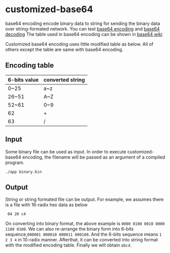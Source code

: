 # customized-base64
base64 encoding encode binary data to string for sending the binary data over string-formated network.
You can test [base64 encoding](https://www.base64decode.org/) and [base64 decoding](https://www.base64encode.org/)
The table used in base64 encoding can be shown in [base64 wiki](https://en.wikipedia.org/wiki/Base64)

Customized base64 encoding uses little modified table as below.
All of others except the table are same with base64 encoding.

## Encoding table

| 6-bits value | converted string |
|---|---|
| 0~25 | a~z |
| 26~51 | A~Z |
| 52~61 | 0~9 |
| 62 | + |
| 63 | / |

## Input
Some binary file can be used as input.
In order to execute customized-base64 encoding, the filename will be passed as an argument of a compiled program.

```
./app binary.bin
```

## Output
String or string formated file can be output.
For example, we assumes there is a file with 16-radix hex data as below

```
 04 20 c4
```

On converting into binary format, the above example is `0000 0100 0010 0000 1100 0100`. 
We can also re-arrange the binary form into 6-bits sequence,`000001 000010 000011 000100`.
And the 6-bits sequence means `1 2 3 4` in 10-radix manner.
Afterthat, it can be converted into string format with the modified encoding table.
Finally we will obtain `abcd`.
